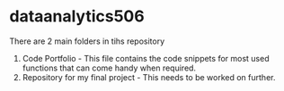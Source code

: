 # dataanalytics506
There are 2 main folders in tihs repository
  1. Code Portfolio - This file contains the code snippets for most used functions that can come handy when required.
  2. Repository for my final project - This needs to be worked on further.
